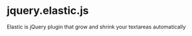 jquery.elastic.js
=================

Elastic is jQuery plugin that grow and shrink your textareas automatically